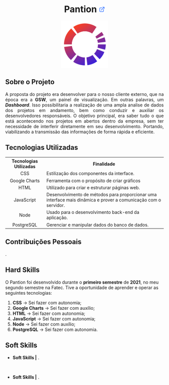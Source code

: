 <h1 align="center"><b>Pantion <a href="https://github.com/ThomasPalma1/FatecAPI-02"><img src="/docs/external-link.png"  width="19" height="19"></a>
</h1></b>

<p align="center"> 
   <img src="/docs/circle.png" width="150" height="150">
</p>

## **Sobre o Projeto**

<p align="justify">A proposta do projeto era desenvolver para o nosso cliente externo, que na época era a <b>GSW</b>, um painel de visualização. Em outras palavras, um <i><b>Dashboard</b></i>. Isso possibilitaria a realização de uma ampla analise de dados dos projetos em andamento, bem como conduzir e auxiliar os desenvolvedores responsáveis. O objetivo principal, era saber tudo o que está acontecendo nos projetos em abertos dentro da empresa, sem ter necessidade de interferir diretamente em seu desenvolvimento. Portando, viabilizando a transmissão das informações de forma rápida e eficiente.</p>

## **Tecnologias Utilizadas**

<table>
    <tr>
        <th>Tecnologias Utilizadas</th>
        <th>Finalidade</th>
    </tr>
    <tr>
        <td align="center">CSS</td>
        <td align="justify">Estilização dos componentes da interface.</td>
    </tr>
    <tr>
        <td align="center">Google Charts</td>
        <td align="justify">Ferramenta com o propósito de criar gráficos</td>
    </tr>
    <tr>
        <td align="center">HTML</td>
        <td align="left">Utilizado para criar e estruturar páginas web.</td>
    </tr>
    <tr>
        <td align="center">JavaScript</td>
        <td align="left">Desenvolvimento de métodos para proporcionar uma interface mais dinâmica e prover a comunicação com o servidor.</td>
    </tr>
    <tr>
        <td align="center">Node</td>
        <td align="left">Usado para o desenvolvimento back-end da aplicação.</td>
    </tr>
    <tr>
        <td align="center">PostgreSQL</td>
        <td align="left">Gerenciar e manipular dados do banco de dados.</td>

</table>

## **Contribuições Pessoais**

<p align="justify">.</p>

## **Hard Skills**

O Pantion foi desenvolvido durante o **primeiro semestre** de **2021**, no meu segundo semestre na Fatec. Tive a oportunidade de aprender e operar as seguintes tecnologias:

  1.  **CSS** &#8594; Sei fazer com autonomia;
  2.  **Google Charts** &#8594; Sei fazer com auxílio;
  3.  **HTML** &#8594; Sei fazer com autonomia;
  4.  **JavaScript** &#8594; Sei fazer com autonomia;
  5.  **Node** &#8594; Sei fazer com auxílio;
  6.  **PostgreSQL** &#8594; Sei fazer com autonomia.

## **Soft Skills**

* **Soft Skills |** .

<br>

* **Soft Skills |** .

